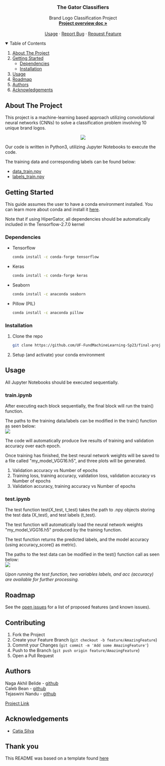 <!-- PROJECT LOGO -->
<br />
<p align="center">
  <h3 align="center">The Gator Classifiers</h3>

  <p align="center">
    Brand Logo Classification Project
    <br />
    <a href="https://github.com/UF-FundMachineLearning-Sp23/final-project-the-gator-classifiers/blob/main/Final_Project___EEL5840_EEE4773_Spring_2023.pdf">         <strong>Project overview doc »</strong></a>
    <br />
    <br />
    <a href="#usage">Usage</a>
    ·
    <a href="https://github.com/UF-FundMachineLearning-Sp23/final-project-the-gator-classifiers/issues">Report Bug</a>
    ·
    <a href="https://github.com/UF-FundMachineLearning-Sp23/final-project-the-gator-classifiers/issues">Request Feature</a>
  </p>
</p>



<!-- TABLE OF CONTENTS -->
<details open="open">
  <summary>Table of Contents</summary>
  <ol>
    <li>
      <a href="#about-the-project">About The Project</a>
    </li>
    <li>
      <a href="#getting-started">Getting Started</a>
      <ul>
        <li><a href="#dependencies">Dependencies</a></li>
        <li><a href="#installation">Installation</a></li>
      </ul>
    </li>
    <li><a href="#usage">Usage</a></li>
    <li><a href="#roadmap">Roadmap</a></li>
    <li><a href="#authors">Authors</a></li>
    <li><a href="#acknowledgements">Acknowledgements</a></li>
  </ol>
</details>



<!-- ABOUT THE PROJECT -->
## About The Project

This project is a machine-learning based approach utilizing convolutional neural networks (CNNs) to solve a classification problem involving 10 unique brand logos.  
<p align="center">
  <img src="images/brand_logos.PNG">
</p>

Our code is written in Python3, utilizing Jupyter Notebooks to execute the code.  

The training data and corresponding labels can be found below:  
* [data_train.npy](https://ufl.instructure.com/files/76267874/download?download_frd=1)
* [labels_train.npy](https://ufl.instructure.com/files/76267876/download?download_frd=1)


<!-- GETTING STARTED -->
## Getting Started

This guide assumes the user to have a conda environment installed. You can learn more about conda and install it [here](https://docs.anaconda.com/free/anaconda/).

Note that if using HiperGator, all dependencies should be automatically included in the Tensorflow-2.7.0 kernel
### Dependencies

* Tensorflow
  ```sh
  conda install -c conda-forge tensorflow
  ```
* Keras
  ```sh
  conda install -c conda-forge keras
  ```
* Seaborn
  ```sh
  conda install -c anaconda seaborn
  ```
* Pillow (PIL)
  ```sh
  conda install -c anaconda pillow
  ```  
  
### Installation

1. Clone the repo
   ```sh
   git clone https://github.com/UF-FundMachineLearning-Sp23/final-project-the-gator-classifiers.git
   ```
2. Setup (and activate) your conda environment

<!-- USAGE EXAMPLES -->
## Usage

All Jupyter Notebooks should be executed sequentially.  

### train.ipynb
After executing each block sequentially, the final block will run the train() function.  

The paths to the training data/labels can be modified in the train() function as seen below:  
<img src="images/train_path.PNG">

The code will automatically produce live results of training and validation accuracy over each epoch.  

Once training has finished, the best neural network weights will be saved to a file called "my_model_VGG16.h5", and three plots will be generated.  
1. Validation accuracy vs Number of epochs
2. Training loss, training accuracy, validation loss, validation accuracy vs Number of epochs
3. Validation accuracy, training accuracy vs Number of epochs 

### test.ipynb
The test function test(X_test, t_test) takes the path to .npy objects storing the test data (X_test), and test labels (t_test).  

The test function will automatically load the neural network weights "my_model_VGG16.h5" produced by the training function.

The test function returns the predicted labels, and the model accuracy (using accuracy_score() as metric).  

The paths to the test data can be modified in the test() function call as seen below:  
<img src="images/test_path.PNG">

_Upon running the test function, two variables labels, and acc (accuracy) are available for further processing._

<!-- ROADMAP -->
## Roadmap

See the [open issues](https://github.com/catiaspsilva/README-template/issues) for a list of proposed features (and known issues).

<!-- CONTRIBUTING -->
## Contributing

1. Fork the Project
2. Create your Feature Branch (`git checkout -b feature/AmazingFeature`)
3. Commit your Changes (`git commit -m 'Add some AmazingFeature'`)
4. Push to the Branch (`git push origin feature/AmazingFeature`)
5. Open a Pull Request

<!-- Authors -->
## Authors

Naga Akhil Belide - [github](https://github.com/nagaakhil-b)  
Caleb Bean - [github](https://github.com/calebbeandev)  
Tejaswini Nandu - [github](https://github.com/nandutejaswini)  

[Project Link](https://github.com/UF-FundMachineLearning-Sp23/final-project-the-gator-classifiers)


<!-- ACKNOWLEDGEMENTS -->
## Acknowledgements

* [Catia Silva](https://faculty.eng.ufl.edu/catia-silva/)

## Thank you
This README was based on a template found [here](https://github.com/catiaspsilva/README-template)
